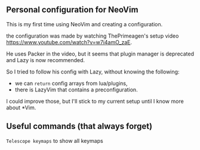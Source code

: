 ## Personal configuration for NeoVim

This is my first time using NeoVim and creating a configuration.

the configuration was made by watching ThePrimeagen's setup video https://www.youtube.com/watch?v=w7i4amO_zaE.

He uses Packer in the video, but it seems that plugin manager is deprecated and Lazy is now recommended.

So I tried to follow his config with Lazy, without knowing the following:
- we can `return` config arrays from lua/plugins,
- there is LazyVim that contains a preconfiguration.

I could improve those, but I'll stick to my current setup until I know more about *Vim.

## Useful commands (that always forget)

`Telescope keymaps` to show all keymaps
